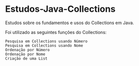 # Estudos-Java-Collections
Estudos sobre os fundamentos e usos do Collections em Java.

Foi utilizado as seguintes funções do Collections:
```
Pesquisa em Collections usando Número
Pesquisa em Collections usando Nome
Ordenação por Número
Ordenação por Nome
Criação de uma List

```

